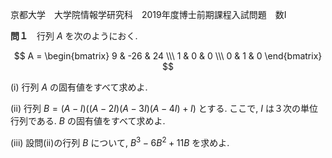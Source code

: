 京都大学　大学院情報学研究科　2019年度博士前期課程入試問題　数I

**問１**　行列 $A$ を次のようにおく.

$$
    A = \begin{bmatrix} 9 & -26 & 24 \\\ 1 & 0 & 0 \\\ 0 & 1 & 0 \end{bmatrix}
$$

(i) 行列 $A$ の固有値をすべて求めよ.

(ii) 行列 $B = (A-I)((A-2I)(A-3I)(A-4I)+I)$ とする. ここで, $I$ は３次の単位行列である. $B$ の固有値をすべて求めよ.

(iii) 設問(ii)の行列 $B$ について, $B^3-6B^2+11B$ を求めよ.
